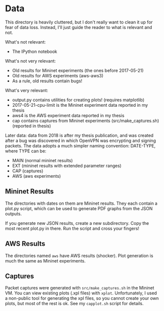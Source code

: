 Data
====

This directory is heavily cluttered, but I don't really want to clean it up for
fear of data loss. Instead, I'll just guide the reader to what is relevant and
not.

What's not relevant:
- The IPython notebook

What's not very relevant:
- Old results for Mininet experiments (the ones before 2017-05-21)
- Old results for AWS experiments (aws-aws3)
- As a rule, old results contain bugs!

What's very relevant:
- output.py contains utilities for creating plots! (requires matplotlib)
- 2017-05-21-cpu-limit is the Mininet experiment data reported in my thesis
- aws4 is the AWS experiment data reported in my thesis
- cap contains captures from Mininet experiments (src/make_captures.sh)
  (reported in thesis)

Later data: data from 2018 is after my thesis publication, and was created after
a bug was discovered in which OpenVPN was encrypting and signing packets. The
data adopts a much simpler naming convention: DATE-TYPE, where TYPE can be:
- MAIN (normal mininet results)
- EXT (mininet results with extended parameter ranges)
- CAP (captures)
- AWS (aws experiments)

Mininet Results
---------------

The directories with dates on them are Mininet results. They each contain a
plot.py script, which can be used to generate PDF graphs from the JSON outputs.

If you generate new JSON results, create a new subdirectory. Copy the most
recent plot.py in there. Run the script and cross your fingers!

AWS Results
-----------

The directories named `aws` have AWS results (shocker). Plot generation is much
the same as Mininet experiments.

Captures
--------

Packet captures were generated with `src/make_captures.sh` in the Mininet VM.
You can view existing plots (.xpl files) with `xplot`. Unfortunately, I used
a non-public tool for generating the xpl files, so you cannot create your own
plots, but most of the rest is ok. See my `capplot.sh` script for details.
